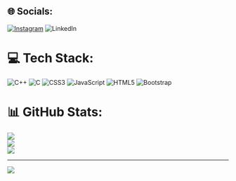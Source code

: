 
## 🌐 Socials:
[![Instagram](https://img.shields.io/badge/Instagram-%23E4405F.svg?logo=Instagram&logoColor=white)]([https://instagram.com/rahul_hore](https://www.instagram.com/rahul_hore_/)) ![LinkedIn](https://img.shields.io/badge/LinkedIn-%230077B5.svg?logo=linkedin&logoColor=white)

# 💻 Tech Stack:
![C++](https://img.shields.io/badge/c++-%2300599C.svg?style=flat&logo=c%2B%2B&logoColor=white) ![C](https://img.shields.io/badge/c-%2300599C.svg?style=flat&logo=c&logoColor=white) ![CSS3](https://img.shields.io/badge/css3-%231572B6.svg?style=flat&logo=css3&logoColor=white) ![JavaScript](https://img.shields.io/badge/javascript-%23323330.svg?style=flat&logo=javascript&logoColor=%23F7DF1E) ![HTML5](https://img.shields.io/badge/html5-%23E34F26.svg?style=flat&logo=html5&logoColor=white) ![Bootstrap](https://img.shields.io/badge/bootstrap-%23563D7C.svg?style=flat&logo=bootstrap&logoColor=white)
# 📊 GitHub Stats:
![](https://github-readme-stats.vercel.app/api?username=RahulHore26&theme=algolia&hide_border=false&include_all_commits=true&count_private=true)<br/>
![](https://github-readme-streak-stats.herokuapp.com/?user=RahulHore26&theme=algolia&hide_border=false)<br/>
![](https://github-readme-stats.vercel.app/api/top-langs/?username=RahulHore26&theme=algolia&hide_border=false&include_all_commits=true&count_private=true&layout=compact)

---
[![](https://visitcount.itsvg.in/api?id=RahulHore26&icon=0&color=0)](https://visitcount.itsvg.in)

<!-- Proudly created with GPRM ( https://gprm.itsvg.in ) -->
